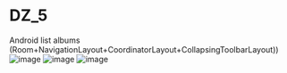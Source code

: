 # DZ_5
Android list albums (Room+NavigationLayout+CoordinatorLayout+CollapsingToolbarLayout))
![image](https://user-images.githubusercontent.com/58872563/76679545-a361f200-660b-11ea-8e70-386cf86e6e58.png)
![image](https://user-images.githubusercontent.com/58872563/76679565-cf7d7300-660b-11ea-8ffc-aaadad83bea7.png)
![image](https://user-images.githubusercontent.com/58872563/76679590-fdfb4e00-660b-11ea-8a1c-d53bfd64682a.png)

